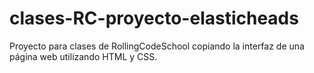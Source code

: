 # clases-RC-proyecto-elasticheads
Proyecto para clases de RollingCodeSchool copiando la interfaz de una página web utilizando HTML y CSS. 
